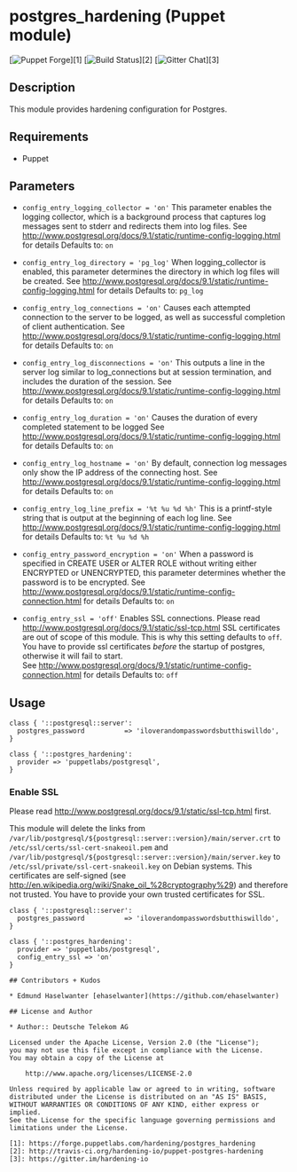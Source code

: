 # postgres_hardening (Puppet module)

[![Puppet Forge](https://img.shields.io/puppetforge/dt/hardening/postgres_hardening.svg)][1]
[![Build Status](http://img.shields.io/travis/hardening-io/puppet-postgres-hardening.svg)][2]
[![Gitter Chat](https://badges.gitter.im/Join%20Chat.svg)][3]

## Description

This module provides hardening configuration for Postgres.

## Requirements

* Puppet

## Parameters

* `config_entry_logging_collector = 'on'`
   This parameter enables the logging collector, which is a background process 
   that captures log messages sent to stderr and redirects them into log files. 
   See http://www.postgresql.org/docs/9.1/static/runtime-config-logging.html for details
   Defaults to: `on`

* `config_entry_log_directory = 'pg_log'`
   When logging_collector is enabled, this parameter determines the 
   directory in which log files will be created. 
   See http://www.postgresql.org/docs/9.1/static/runtime-config-logging.html for details
   Defaults to: `pg_log`

* `config_entry_log_connections = 'on'`
   Causes each attempted connection to the server to be logged, as well as successful 
   completion of client authentication. 
   See http://www.postgresql.org/docs/9.1/static/runtime-config-logging.html for details
   Defaults to: `on`

* `config_entry_log_disconnections = 'on'`
   This outputs a line in the server log similar to log_connections but at session 
   termination, and includes the duration of the session. 
   See http://www.postgresql.org/docs/9.1/static/runtime-config-logging.html for details
   Defaults to: `on`

* `config_entry_log_duration = 'on'`
   Causes the duration of every completed statement to be logged 
   See http://www.postgresql.org/docs/9.1/static/runtime-config-logging.html for details
   Defaults to: `on`

* `config_entry_log_hostname = 'on'`
   By default, connection log messages only show the IP address of the connecting host. 
   See http://www.postgresql.org/docs/9.1/static/runtime-config-logging.html for details
   Defaults to: `on`

* `config_entry_log_line_prefix = '%t %u %d %h'`
   This is a printf-style string that is output at the beginning of each log line. 
   See http://www.postgresql.org/docs/9.1/static/runtime-config-logging.html for details
   Defaults to: `%t %u %d %h`

* `config_entry_password_encryption = 'on'`
   When a password is specified in CREATE USER or ALTER ROLE without writing either 
   ENCRYPTED or UNENCRYPTED, this parameter determines whether the password is to be encrypted. 
   See http://www.postgresql.org/docs/9.1/static/runtime-config-connection.html for details
   Defaults to: `on`

* `config_entry_ssl = 'off'`
   Enables SSL connections. Please read http://www.postgresql.org/docs/9.1/static/ssl-tcp.html 
   SSL certificates are out of scope of this module. This is why this setting defaults to `off`.
   You have to provide ssl certificates *before* the startup of postgres, otherwise it will fail to start.  
   See http://www.postgresql.org/docs/9.1/static/runtime-config-connection.html for details
   Defaults to: `off`

## Usage

```
class { '::postgresql::server':
  postgres_password          => 'iloverandompasswordsbutthiswilldo',
}

class { '::postgres_hardening':
  provider => 'puppetlabs/postgresql',
}
```

### Enable SSL

Please read http://www.postgresql.org/docs/9.1/static/ssl-tcp.html first. 

This module will delete the links from `/var/lib/postgresql/${postgresql::server::version}/main/server.crt` to `/etc/ssl/certs/ssl-cert-snakeoil.pem` and `/var/lib/postgresql/${postgresql::server::version}/main/server.key` to `/etc/ssl/private/ssl-cert-snakeoil.key` on Debian systems. This certificates are self-signed (see http://en.wikipedia.org/wiki/Snake_oil_%28cryptography%29) and therefore not trusted. You have to provide your own trusted certificates for SSL.

```
class { '::postgresql::server':
  postgres_password          => 'iloverandompasswordsbutthiswilldo',
}

class { '::postgres_hardening':
  provider => 'puppetlabs/postgresql',
  config_entry_ssl => 'on'
}

## Contributors + Kudos

* Edmund Haselwanter [ehaselwanter](https://github.com/ehaselwanter)

## License and Author

* Author:: Deutsche Telekom AG

Licensed under the Apache License, Version 2.0 (the "License");
you may not use this file except in compliance with the License.
You may obtain a copy of the License at

    http://www.apache.org/licenses/LICENSE-2.0

Unless required by applicable law or agreed to in writing, software
distributed under the License is distributed on an "AS IS" BASIS,
WITHOUT WARRANTIES OR CONDITIONS OF ANY KIND, either express or implied.
See the License for the specific language governing permissions and
limitations under the License.

[1]: https://forge.puppetlabs.com/hardening/postgres_hardening
[2]: http://travis-ci.org/hardening-io/puppet-postgres-hardening
[3]: https://gitter.im/hardening-io
